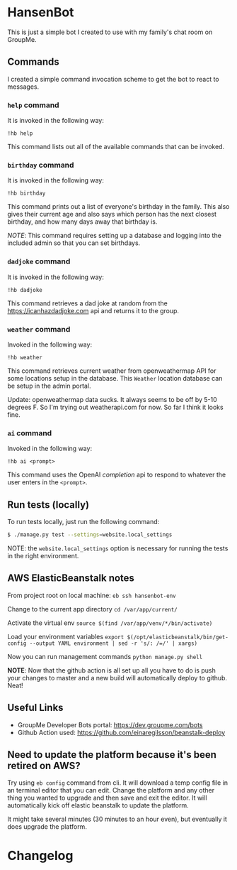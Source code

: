 # HansenBot

This is just a simple bot I created to use with my family's chat room on
GroupMe.


## Commands

I created a simple command invocation scheme to get the bot to react to messages.

### `help` command

It is invoked in the following way:

`!hb help`

This command lists out all of the available commands that can be invoked.

### `birthday` command

It is invoked in the following way:

`!hb birthday`

This command prints out a list of everyone's birthday in the family. This also
gives their current age and also says which person has the next closest birthday,
and how many days away that birthday is.

*NOTE*: This command requires setting up a database and logging into the included
admin so that you can set birthdays.

### `dadjoke` command

It is invoked in the following way:

`!hb dadjoke`

This command retrieves a dad joke at random from the https://icanhazdadjoke.com
api and returns it to the group.

### `weather` command

Invoked in the following way:

`!hb weather`

This command retrieves current weather from openweathermap API for some locations
setup in the database. This `Weather` location database can be setup in the
admin portal.

Update: openweathermap data sucks. It always seems to be off by 5-10 degrees F.
So I'm trying out weatherapi.com for now. So far I think it looks fine.

### `ai` command

Invoked in the following way:

`!hb ai <prompt>`

This command uses the OpenAI *completion* api to respond to whatever the user
enters in the `<prompt>`.

## Run tests (locally)

To run tests locally, just run the following command:

```bash
$ ./manage.py test --settings=website.local_settings
```

NOTE: the `website.local_settings` option is necessary for running the tests
in the right environment.


## AWS ElasticBeanstalk notes

From project root on local machine:
`eb ssh hansenbot-env`

Change to the current app directory
`cd /var/app/current/`

Activate the virtual env
`source $(find /var/app/venv/*/bin/activate)`

Load your environment variables
`export $(/opt/elasticbeanstalk/bin/get-config --output YAML environment | sed -r 's/: /=/' | xargs)`

Now you can run management commands
`python manage.py shell`

**NOTE**: Now that the github action is all set up all you have to do is push
your changes to master and a new build will automatically deploy to github. Neat!

## Useful Links

* GroupMe Developer Bots portal: https://dev.groupme.com/bots
* Github Action used: https://github.com/einaregilsson/beanstalk-deploy

## Need to update the platform because it's been retired on AWS?

Try using `eb config` command from cli. It will download a temp config file in an
terminal editor that you can edit. Change the platform and any other thing you
wanted to upgrade and then save and exit the editor. It will automatically kick
off elastic beanstalk to update the platform.

It might take several minutes (30 minutes to an hour even), but eventually it
does upgrade the platform.

# Changelog
